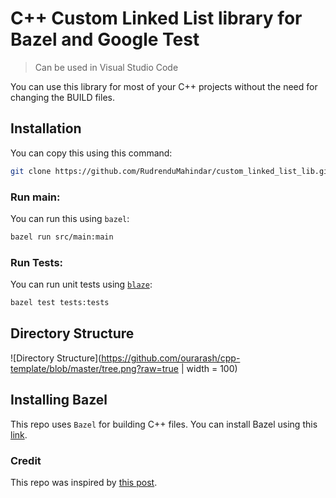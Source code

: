 # C++ Custom Linked List library for Bazel and Google Test

> Can be used in Visual Studio Code

You can use this library for most of your C++ projects without the need for changing the BUILD files.

## Installation

You can copy this using this command:

```bash
git clone https://github.com/RudrenduMahindar/custom_linked_list_lib.git
```

### Run main:

You can run this using `bazel`:

```bash
bazel run src/main:main
```

### Run Tests:

You can run unit tests using [`blaze`](installing-bazel):

```bash
bazel test tests:tests
```

## Directory Structure

![Directory Structure](https://github.com/ourarash/cpp-template/blob/master/tree.png?raw=true | width = 100)

## Installing Bazel

This repo uses `Bazel` for building C++ files.
You can install Bazel using this [link](https://docs.bazel.build/versions/master/install.html).

### Credit

This repo was inspired by [this post](https://www.ratanparai.com/c++/writing-unit-tests-with-bazel/).
